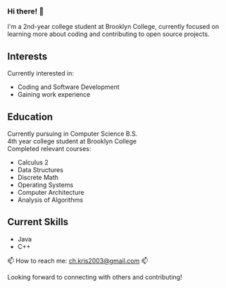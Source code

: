 ### Hi there! 👋
I'm a 2nd-year college student at Brooklyn College, currently focused on learning more about coding and contributing to open source projects.

## Interests
Currently interested in:
- Coding and Software Development
- Gaining work experience

## Education
Currently pursuing in Computer Science B.S.  
4th year college student at Brooklyn College  
Completed relevant courses:
- Calculus 2
- Data Structures 
- Discrete Math
- Operating Systems
- Computer Architecture
- Analysis of Algorithms

## Current Skills
- Java
- C++

📫 How to reach me: ch.kris2003@gmail.com 📫

Looking forward to connecting with others and contributing!
